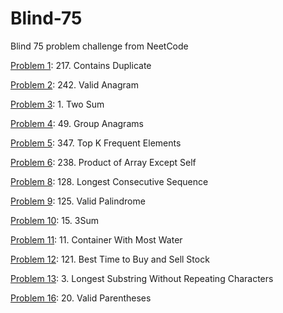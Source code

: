 # Blind-75
Blind 75 problem challenge from NeetCode

[Problem 1](p1.py): 217. Contains Duplicate

[Problem 2](p2.py): 242. Valid Anagram

[Problem 3](p3.py): 1. Two Sum

[Problem 4](p4.py): 49. Group Anagrams

[Problem 5](p5.py): 347. Top K Frequent Elements

[Problem 6](p6.py): 238. Product of Array Except Self

[Problem 8](p8.py): 128. Longest Consecutive Sequence

[Problem 9](p9.py): 125. Valid Palindrome

[Problem 10](p10.py): 15. 3Sum

[Problem 11](p11.py): 11. Container With Most Water

[Problem 12](p12.py): 121. Best Time to Buy and Sell Stock

[Problem 13](p13.py): 3. Longest Substring Without Repeating Characters

[Problem 16](p16.py): 20. Valid Parentheses